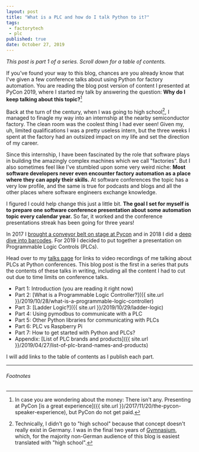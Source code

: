 ```yaml
---
layout: post
title: "What is a PLC and how do I talk Python to it?"
tags:
 - factorytech
 - plc
published: true
date: October 27, 2019
---
```


*This post is part 1 of a series. Scroll down for a table of contents.*

If you've found your way to this blog, chances are you already know that I've given a few conference talks about using Python for factory automation.
You are reading the blog post version of content I presented at PyCon 2019, where I started my talk by answering the question:
**Why do I keep talking about this topic?**[^1]

Back at the turn of the century, when I was going to high school[^2], I managed to finagle my way into an internship at the nearby semiconductor factory.
The clean room was the coolest thing I had ever seen!
Given my, uh, limited qualifications I was a pretty useless intern, but the three weeks I spent at the factory had an outsized impact on my life and set the direction of my career.

Since this internship, I have been fascinated by the role that software plays in building the amazingly complex machines which we call "factories".
But I also sometimes feel like I've stumbled upon some very weird niche:
**Most software developers never even encounter factory automation as a place where they can apply their skills.**
At software conferences the topic has a very low profile, and the same is true for podcasts and blogs and all the other places where software engineers exchange knowledge.

I figured I could help change this just a little bit.
**The goal I set for myself is to prepare one software conference presentation about some automation topic every calendar year.**
So far, it worked and the conference presentations streak has been going for three years!

In 2017 I [brought a conveyor belt on stage at Pycon](https://jonasneubert.com/talks/pycon2017.html) and in 2018 I did a [deep dive into barcodes](https://jonasneubert.com/talks/pybay2018.html).
For 2019 I decided to put together a presentation on Programmable Logic Controls (PLCs).

Head over to my [talks page](https://jonasneubert.com/talks/) for links to video recordings of me talking about PLCs at Python conferences.
This blog post is the first in a series that puts the contents of these talks in writing, including all the content I had to cut out due to time limits on conference talks.

* Part 1: Introduction (you are reading it right now)
* Part 2: [What is a Programmable Logic Controller?]({{ site.url }}/2019/10/28/what-is-a-programmable-logic-controller)
* Part 3: [Ladder Logic‽]({{ site.url }}/2019/10/29/ladder-logic)
* Part 4: Using pymodbus to communicate with a PLC
* Part 5: Other Python libraries for communicating with PLCs
* Part 6: PLC vs Raspberry Pi
* Part 7: How to get started with Python and PLCs?
* Appendix: [List of PLC brands and products]({{ site.url }}/2019/04/27/list-of-plc-brand-names-and-products)

I will add links to the table of contents as I publish each part.

---

###### Footnotes

[^1]: In case you are wondering about the money: There isn't any. Presenting at PyCon [is a great experience]({{ site.url }}/2017/11/20/the-pycon-speaker-experience), but PyCon do not get paid.
[^2]: Technically, I didn't go to "high school" because that concept doesn't really exist in Germany. I was in the final two years of [Gymnasium](https://en.wikipedia.org/wiki/Gymnasium_(school)#Germany), which, for the majority non-German audience of this blog is easiest translated with "high school".


